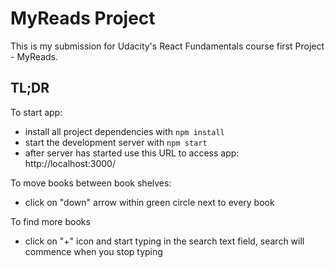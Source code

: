 # MyReads Project

This is my submission for Udacity's React Fundamentals course first Project - MyReads.

## TL;DR

To start app:

* install all project dependencies with `npm install`
* start the development server with `npm start`
* after server has started use this URL to access app: http://localhost:3000/

To move books between book shelves:

* click on "down" arrow within green circle next to every book

To find more books

* click on "+" icon and start typing in the search text field, search will commence when you stop typing